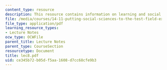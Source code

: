 ```yaml
---
content_type: resource
description: This resource contains information on learning and social effects.
file: /media/courses/14-11-putting-social-sciences-to-the-test-field-experiments-in-economics-spring-2006/ce345b72b05df5aa1608d7cc68cfe9b3_lec8.pdf
file_type: application/pdf
learning_resource_types:
- Lecture Notes
ocw_type: OCWFile
parent_title: Lecture Notes
parent_type: CourseSection
resourcetype: Document
title: lec8.pdf
uid: ce345b72-b05d-f5aa-1608-d7cc68cfe9b3
---
```

